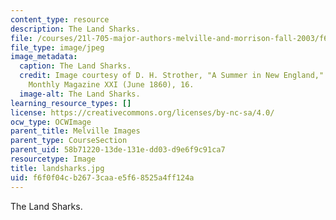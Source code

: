 ```yaml
---
content_type: resource
description: The Land Sharks.
file: /courses/21l-705-major-authors-melville-and-morrison-fall-2003/f6f0f04cb2673caae5f68525a4ff124a_landsharks.jpg
file_type: image/jpeg
image_metadata:
  caption: The Land Sharks.
  credit: Image courtesy of D. H. Strother, "A Summer in New England," in Harper's
    Monthly Magazine XXI (June 1860), 16.
  image-alt: The Land Sharks.
learning_resource_types: []
license: https://creativecommons.org/licenses/by-nc-sa/4.0/
ocw_type: OCWImage
parent_title: Melville Images
parent_type: CourseSection
parent_uid: 58b71220-13de-131e-dd03-d9e6f9c91ca7
resourcetype: Image
title: landsharks.jpg
uid: f6f0f04c-b267-3caa-e5f6-8525a4ff124a
---
```

The Land Sharks.